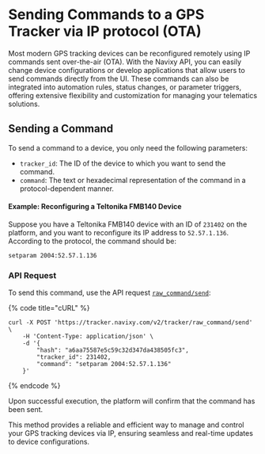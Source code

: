 # Sending Commands to a GPS Tracker via IP protocol (OTA)

Most modern GPS tracking devices can be reconfigured remotely using IP commands sent over-the-air (OTA). With the Navixy API, you can easily change device configurations or develop applications that allow users to send commands directly from the UI. These commands can also be integrated into automation rules, status changes, or parameter triggers, offering extensive flexibility and customization for managing your telematics solutions.

## Sending a Command

To send a command to a device, you only need the following parameters:

* `tracker_id`: The ID of the device to which you want to send the command.
* `command`: The text or hexadecimal representation of the command in a protocol-dependent manner.

#### Example: Reconfiguring a Teltonika FMB140 Device

Suppose you have a Teltonika FMB140 device with an ID of `231402` on the platform, and you want to reconfigure its IP address to `52.57.1.136`. According to the protocol, the command should be:

`setparam 2004:52.57.1.136`

### API Request

To send this command, use the API request [`raw_command/send`](../../resources/tracking/tracker/#raw_command-send):

{% code title="cURL" %}
```shell
curl -X POST 'https://tracker.navixy.com/v2/tracker/raw_command/send' \
    -H 'Content-Type: application/json' \
    -d '{
        "hash": "a6aa75587e5c59c32d347da438505fc3",
        "tracker_id": 231402,
        "command": "setparam 2004:52.57.1.136"
    }'
```
{% endcode %}

Upon successful execution, the platform will confirm that the command has been sent.

This method provides a reliable and efficient way to manage and control your GPS tracking devices via IP, ensuring seamless and real-time updates to device configurations.
